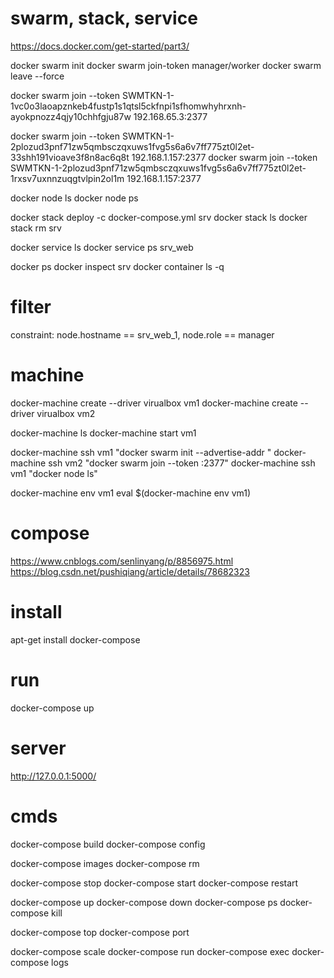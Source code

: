 # swarm, stack, service
https://docs.docker.com/get-started/part3/

docker swarm init
docker swarm join-token manager/worker
docker swarm leave --force

docker swarm join --token SWMTKN-1-1vc0o3laoapznkeb4fustp1s1qtsl5ckfnpi1sfhomwhyhrxnh-ayokpnozz4qjy10chhfgju87w 192.168.65.3:2377

docker swarm join --token SWMTKN-1-2plozud3pnf71zw5qmbsczqxuws1fvg5s6a6v7ff775zt0l2et-33shh191vioave3f8n8ac6q8t 192.168.1.157:2377
docker swarm join --token SWMTKN-1-2plozud3pnf71zw5qmbsczqxuws1fvg5s6a6v7ff775zt0l2et-1rxsv7uxnnzuqgtvlpin2ol1m 192.168.1.157:2377

docker node ls
docker node ps

docker stack deploy -c docker-compose.yml srv
docker stack ls
docker stack rm srv

docker service ls
docker service ps srv_web

docker ps
docker inspect srv
docker container ls -q

# filter
constraint: node.hostname == srv_web_1, node.role == manager

# machine
docker-machine create --driver virualbox vm1
docker-machine create --driver virualbox vm2

docker-machine ls
docker-machine start vm1

docker-machine ssh vm1 "docker swarm init --advertise-addr <vm1 ip>"
docker-machine ssh vm2 "docker swarm join --token <token> <ip>:2377"
docker-machine ssh vm1 "docker node ls"

docker-machine env vm1
eval $(docker-machine env vm1)

# compose
https://www.cnblogs.com/senlinyang/p/8856975.html
https://blog.csdn.net/pushiqiang/article/details/78682323

# install
apt-get install docker-compose

# run
docker-compose up

# server
http://127.0.0.1:5000/

# cmds
docker-compose build
docker-compose config

docker-compose images
docker-compose rm

docker-compose stop
docker-compose start
docker-compose restart

docker-compose up
docker-compose down
docker-compose ps
docker-compose kill

docker-compose top
docker-compose port

docker-compose scale
docker-compose run
docker-compose exec
docker-compose logs
